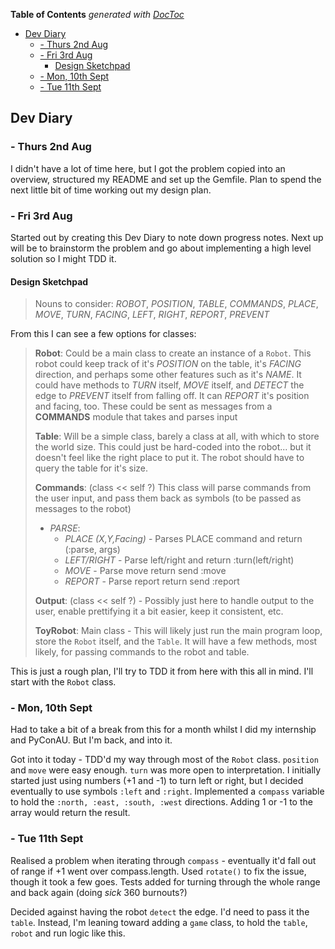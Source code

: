 <!-- START doctoc generated TOC please keep comment here to allow auto update -->
<!-- DON'T EDIT THIS SECTION, INSTEAD RE-RUN doctoc TO UPDATE -->
**Table of Contents**  *generated with [DocToc](https://github.com/thlorenz/doctoc)*

- [Dev Diary](#dev-diary)
  - [- Thurs 2nd Aug](#--thurs-2nd-aug)
  - [- Fri 3rd Aug](#--fri-3rd-aug)
    - [Design Sketchpad](#design-sketchpad)
  - [- Mon, 10th Sept](#--mon-10th-sept)
  - [- Tue 11th Sept](#--tue-11th-sept)

<!-- END doctoc generated TOC please keep comment here to allow auto update -->

Dev Diary
---------

### - Thurs 2nd Aug

I didn't have a lot of time here, but I got the problem copied into an overview, structured my README and set up the Gemfile. Plan to spend the next little bit of time working out my design plan.

### - Fri 3rd Aug

Started out by creating this Dev Diary to note down progress notes. Next up will be to brainstorm the problem and go about implementing a high level solution so I might TDD it.

#### Design Sketchpad
>Nouns to consider: *ROBOT*, *POSITION*, *TABLE*, *COMMANDS*, *PLACE*, *MOVE*, *TURN*, *FACING*, *LEFT*, *RIGHT*, *REPORT*, *PREVENT*

From this I can see a few options for classes:

>**Robot**: Could be a main class to create an instance of a `Robot`. This robot could keep track of it's *POSITION* on the table, it's *FACING* direction, and perhaps some other features such as it's *NAME*. It could have methods to *TURN* itself, *MOVE* itself, and *DETECT* the edge to *PREVENT* itself from falling off. It can *REPORT* it's position and facing, too. These could be sent as messages from a **COMMANDS** module that takes and parses input
>
>**Table**: Will be a simple class, barely a class at all, with which to store the world size. This could just be hard-coded into the robot... but it doesn't feel like the right place to put it. The robot should have to query the table for it's size.
>
>**Commands**: (class << self ?) This class will parse commands from the user input, and pass them back as symbols (to be passed as messages to the robot)
> - *PARSE*:
>   - *PLACE (X,Y,Facing)* - Parses PLACE command and return (:parse, args)
>   - *LEFT/RIGHT* - Parse left/right and return :turn(left/right)
>   - *MOVE* - Parse move return send :move
>   - *REPORT* - Parse report return send :report
>
>**Output**: (class << self ?) - Possibly just here to handle output to the user, enable prettifying it a bit easier, keep it consistent, etc.
>
>**ToyRobot**: Main class - This will likely just run the main program loop, store the `Robot` itself, and the `Table`. It will have a few methods, most likely, for passing commands to the robot and table.

This is just a rough plan, I'll try to TDD it from here with this all in mind. I'll start with the `Robot` class.

### - Mon, 10th Sept

Had to take a bit of a break from this for a month whilst I did my internship and PyConAU. But I'm back, and into it.

Got into it today - TDD'd my way through most of the `Robot` class. `position` and `move` were easy enough. `turn` was more open to interpretation. I initially started just using numbers (+1 and -1) to turn left or right, but I decided eventually to use symbols `:left` and `:right`. Implemented a `compass` variable to hold the `:north, :east, :south, :west` directions. Adding 1 or -1 to the array would return the result.

### - Tue 11th Sept

Realised a problem when iterating through `compass` - eventually it'd fall out of range if +1 went over compass.length. Used `rotate()` to fix the issue, though it took a few goes. Tests added for turning through the whole range and back again (doing *sick* 360 burnouts?)

Decided against having the robot `detect` the edge. I'd need to pass it the `table`. Instead, I'm leaning toward adding a `game` class, to hold the `table`, `robot` and run logic like this.